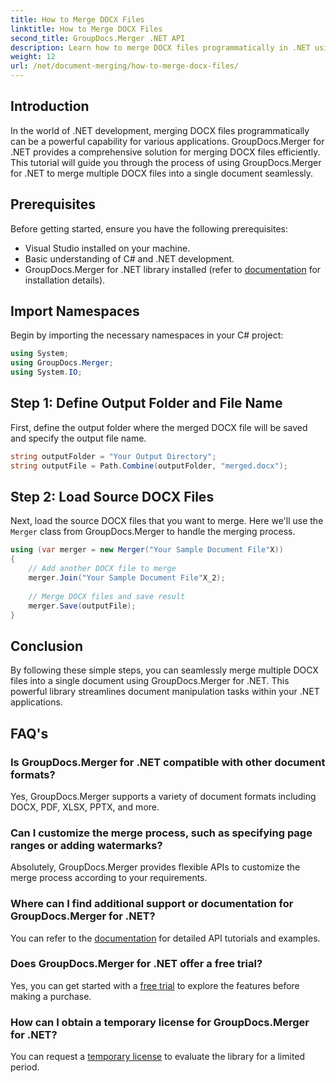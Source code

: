 ```yaml
---
title: How to Merge DOCX Files
linktitle: How to Merge DOCX Files
second_title: GroupDocs.Merger .NET API
description: Learn how to merge DOCX files programmatically in .NET using GroupDocs.Merger, simplifying document manipulation tasks efficiently.
weight: 12
url: /net/document-merging/how-to-merge-docx-files/
---
```

## Introduction
In the world of .NET development, merging DOCX files programmatically can be a powerful capability for various applications. GroupDocs.Merger for .NET provides a comprehensive solution for merging DOCX files efficiently. This tutorial will guide you through the process of using GroupDocs.Merger for .NET to merge multiple DOCX files into a single document seamlessly.
## Prerequisites
Before getting started, ensure you have the following prerequisites:
- Visual Studio installed on your machine.
- Basic understanding of C# and .NET development.
- GroupDocs.Merger for .NET library installed (refer to [documentation](https://tutorials.groupdocs.com/merger/net/) for installation details).

## Import Namespaces
Begin by importing the necessary namespaces in your C# project:
```csharp
using System; 
using GroupDocs.Merger;
using System.IO;
```
## Step 1: Define Output Folder and File Name
First, define the output folder where the merged DOCX file will be saved and specify the output file name.
```csharp
string outputFolder = "Your Output Directory";
string outputFile = Path.Combine(outputFolder, "merged.docx");
```
## Step 2: Load Source DOCX Files
Next, load the source DOCX files that you want to merge. Here we'll use the `Merger` class from GroupDocs.Merger to handle the merging process.
```csharp
using (var merger = new Merger("Your Sample Document File"X))
{
    // Add another DOCX file to merge
    merger.Join("Your Sample Document File"X_2);
    
    // Merge DOCX files and save result
    merger.Save(outputFile);
}
```

## Conclusion
By following these simple steps, you can seamlessly merge multiple DOCX files into a single document using GroupDocs.Merger for .NET. This powerful library streamlines document manipulation tasks within your .NET applications.
## FAQ's
### Is GroupDocs.Merger for .NET compatible with other document formats?
Yes, GroupDocs.Merger supports a variety of document formats including DOCX, PDF, XLSX, PPTX, and more.
### Can I customize the merge process, such as specifying page ranges or adding watermarks?
Absolutely, GroupDocs.Merger provides flexible APIs to customize the merge process according to your requirements.
### Where can I find additional support or documentation for GroupDocs.Merger for .NET?
You can refer to the [documentation](https://tutorials.groupdocs.com/merger/net/) for detailed API tutorials and examples.
### Does GroupDocs.Merger for .NET offer a free trial?
Yes, you can get started with a [free trial](https://releases.groupdocs.com/) to explore the features before making a purchase.
### How can I obtain a temporary license for GroupDocs.Merger for .NET?
You can request a [temporary license](https://purchase.groupdocs.com/temporary-license/) to evaluate the library for a limited period.
